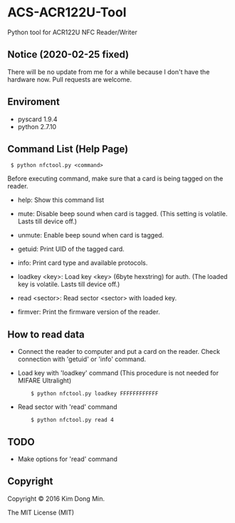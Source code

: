 # ACS-ACR122U-Tool
Python tool for ACR122U NFC Reader/Writer

## Notice (2020-02-25 fixed)
There will be no update from me for a while because I don't have the hardware now. 
Pull requests are welcome.

## Enviroment
* pyscard 1.9.4
* python 2.7.10

## Command List (Help Page)
     $ python nfctool.py <command>

 Before executing command, make sure that a card is being tagged on the reader.

* help: Show this command list

* mute: Disable beep sound when card is tagged. (This setting is volatile. Lasts till device off.)

* unmute: Enable beep sound when card is tagged.

* getuid: Print UID of the tagged card.

* info: Print card type and available protocols.

* loadkey \<key\>: Load key \<key\> (6byte hexstring) for auth. (The loaded key is volatile. Lasts till device off.)

* read \<sector\>: Read sector \<sector\> with loaded key.

* firmver: Print the firmware version of the reader.

## How to read data
* Connect the reader to computer and put a card on the reader. Check connection with 'getuid' or 'info' command.

* Load key with 'loadkey' command (This procedure is not needed for MIFARE Ultralight)

          $ python nfctool.py loadkey FFFFFFFFFFFF

* Read sector with 'read' command

          $ python nfctool.py read 4

## TODO
* Make options for 'read' command

## Copyright
Copyright © 2016 Kim Dong Min.

The MIT License (MIT)
